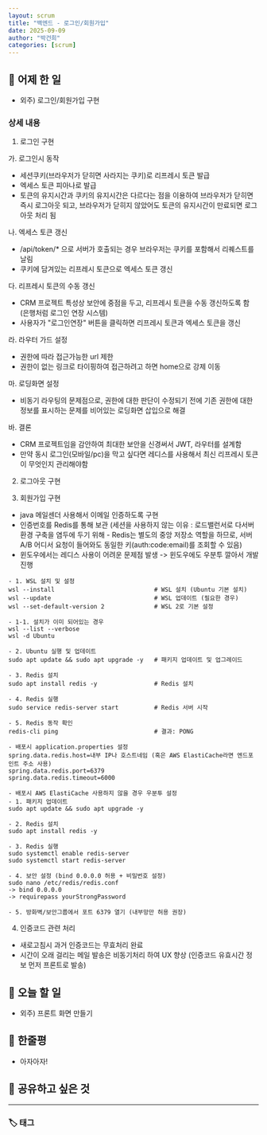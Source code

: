 ```yaml
---
layout: scrum
title: "백엔드 - 로그인/회원가입"
date: 2025-09-09
author: "박건희"
categories: [scrum]
---
```


## 📝 어제 한 일

- 외주) 로그인/회원가입 구현

### 상세 내용

1. 로그인 구현<br>

가. 로그인시 동작
- 세션쿠키(브라우저가 닫히면 사라지는 쿠키)로 리프레시 토큰 발급
- 엑세스 토큰 피아나로 발급
- 토큰의 유지시간과 쿠키의 유지시간은 다르다는 점을 이용하여 브라우저가 닫히면 즉시 로그아웃 되고, 브라우저가 닫히지 않았어도 토큰의 유지시간이 만료되면 로그아웃 처리 됨

나. 엑세스 토큰 갱신
- /api/token/* 으로 서버가 호출되는 경우 브라우저는 쿠키를 포함해서 리퀘스트를 날림
- 쿠키에 담겨있는 리프레시 토큰으로 엑세스 토큰 갱신

다. 리프레시 토큰의 수동 갱신
- CRM 프로젝트 특성상 보안에 중점을 두고, 리프레시 토큰을 수동 갱신하도록 함 (은행처럼 로그인 연장 시스템)
- 사용자가 "로그인연장" 버튼을 클릭하면 리프레시 토큰과 엑세스 토큰을 갱신

라. 라우터 가드 설정
- 권한에 따라 접근가능한 url 제한
- 권한이 없는 링크로 타이핑하여 접근하려고 하면 home으로 강제 이동

마. 로딩화면 설정
- 비동기 라우팅의 문제점으로, 권한에 대한 판단이 수정되기 전에 기존 권한에 대한 정보를 표시하는 문제를 비어있는 로딩화면 삽입으로 해결

바. 결론
- CRM 프로젝트임을 감안하여 최대한 보안을 신경써서 JWT, 라우터를 설계함
- 만약 동시 로그인(모바일/pc)을 막고 싶다면 레디스를 사용해서 최신 리프레시 토큰이 무엇인지 관리해야함 

2. 로그아웃 구현

3. 회원가입 구현
- java 메일센더 사용해서 이메일 인증하도록 구현
- 인증번호를 Redis를 통해 보관 (세션을 사용하지 않는 이유 : 로드밸런서로 다서버 환경 구축을 염두에 두기 위해 - Redis는 별도의 중앙 저장소 역할을 하므로, 서버 A/B 어디서 요청이 들어와도 동일한 키(auth:code:email)를 조회할 수 있음)
- 윈도우에서는 레디스 사용이 어려운 문제점 발생 -> 윈도우에도 우분투 깔아서 개발진행
```
- 1. WSL 설치 및 설정
wsl --install                            # WSL 설치 (Ubuntu 기본 설치)
wsl --update                             # WSL 업데이트 (필요한 경우)
wsl --set-default-version 2              # WSL 2로 기본 설정

- 1-1. 설치가 이미 되어있는 경우
wsl --list --verbose
wsl -d Ubuntu

- 2. Ubuntu 실행 및 업데이트
sudo apt update && sudo apt upgrade -y   # 패키지 업데이트 및 업그레이드

- 3. Redis 설치
sudo apt install redis -y                # Redis 설치

- 4. Redis 실행
sudo service redis-server start          # Redis 서버 시작

- 5. Redis 동작 확인
redis-cli ping                           # 결과: PONG
```
```
- 배포시 application.properties 설정
spring.data.redis.host=내부 IP나 호스트네임 (혹은 AWS ElastiCache라면 엔드포인트 주소 사용)
spring.data.redis.port=6379
spring.data.redis.timeout=6000

- 배포시 AWS ElastiCache 사용하지 않을 경우 우분투 설정
- 1. 패키지 업데이트
sudo apt update && sudo apt upgrade -y

- 2. Redis 설치
sudo apt install redis -y

- 3. Redis 실행
sudo systemctl enable redis-server
sudo systemctl start redis-server

- 4. 보안 설정 (bind 0.0.0.0 허용 + 비밀번호 설정)
sudo nano /etc/redis/redis.conf
-> bind 0.0.0.0
-> requirepass yourStrongPassword

- 5. 방화벽/보안그룹에서 포트 6379 열기 (내부망만 허용 권장)
```

4. 인증코드 관련 처리
- 새로고침시 과거 인증코드는 무효처리 완료
- 시간이 오래 걸리는 메일 발송은 비동기처리 하여 UX 향상 (인증코드 유효시간 정보 먼저 프론트로 발송)

## 🎯 오늘 할 일

- 외주) 프론트 화면 만들기

## 💭 한줄평

- 아자아자!

## 🔗 공유하고 싶은 것


---

### 🏷️ 태그
